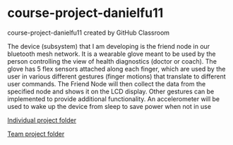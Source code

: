 # course-project-danielfu11
course-project-danielfu11 created by GitHub Classroom

The device (subsystem) that I am developing is the friend node in our bluetooth mesh network. It is a wearable glove meant to be used by the person controlling the view of health diagnostics (doctor or coach). The glove has 5 flex sensors attached along each finger, which are used by the user in various different gestures (finger motions) that translate to different user commands. The Friend Node will then collect the data from the specified node and shows it on the LCD display. Other gestures can be implemented to provide additional functionality. An accelerometer will be used to wake up the device from sleep to save power when not in use

[Individual project folder](https://drive.google.com/drive/u/1/folders/1Spu6ys6bX0CiY5CV6mFJt6oiZqVggK8U)

[Team project folder](https://drive.google.com/drive/u/1/folders/1ULRoi2IbtZnrOraMbmO0h2yKDjaP__Aq)

